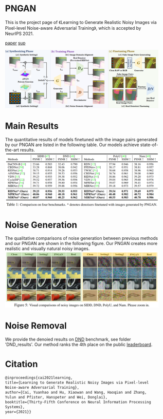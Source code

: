 # PNGAN
This is the project page of 《Learning to Generate Realistic Noisy Images via Pixel-level Noise-aware Adversarial Training》, which is accepted by NeurIPS 2021.

[paper](https://proceedings.neurips.cc/paper/2021/file/1a5b1e4daae265b790965a275b53ae50-Paper.pdf)
[sup](https://proceedings.neurips.cc/paper/2021/file/1a5b1e4daae265b790965a275b53ae50-Supplemental.pdf)

 ![Illustration of PNGAN](/figure/PNGAN.png)

# Main Results
The quantitative results of models finetuned with the image pairs generated by our PNGAN are listed in the following table. Our models achieve state-of-the-art results.
 ![Main Results of PNGAN](/figure/main.png)

 # Noise Generation
 The qualitative comparisons of noise generation between previous methods and our PNGAN are shown in the following figure. Our PNGAN creates more realistic and visually natural noisy images.
  ![noise compare of PNGAN](/figure/noisy.png)

# Noise Removal
We provide the denoied results on [DND](https://noise.visinf.tu-darmstadt.de/) benchmark, see folder 'DND_results'. Our method ranks the 4th place on the public [leaderboard](https://noise.visinf.tu-darmstadt.de/benchmark/#results_srgb).

# Citation
```
@inproceedings{cai2021learning, 
title={Learning to Generate Realistic Noisy Images via Pixel-level Noise-aware Adversarial Training}, 
author={Cai, Yuanhao and Hu, Xiaowan and Wang, Haoqian and Zhang, Yulun and Pfister, Hanspeter and Wei, Donglai}, 
booktitle={Thirty-Fifth Conference on Neural Information Processing Systems}, 
year={2021}}
```
